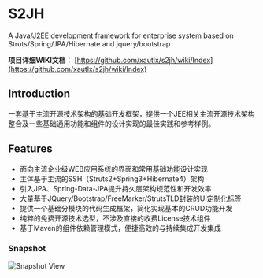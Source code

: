 # S2JH

A Java/J2EE development framework for enterprise system based on Struts/Spring/JPA/Hibernate and jquery/bootstrap

**项目详细WIKI文档**： [https://github.com/xautlx/s2jh/wiki/Index](https://github.com/xautlx/s2jh/wiki/Index)

## Introduction

一套基于主流开源技术架构的基础开发框架，提供一个JEE相关主流开源技术架构整合及一些基础通用功能和组件的设计实现的最佳实践和参考样例。

## Features

* 面向主流企业级WEB应用系统的界面和常用基础功能设计实现
* 主体基于主流的SSH（Struts2+Spring3+Hibernate4）架构
* 引入JPA、Spring-Data-JPA提升持久层架构规范性和开发效率
* 大量基于JQuery/Bootstrap/FreeMarker/StrutsTLD封装的UI定制化标签
* 提供一个基础分模块的代码生成框架，简化实现基本的CRUD功能开发
* 纯粹的免费开源技术选型，不涉及直接的收费License技术组件
* 基于Maven的组件依赖管理模式，便捷高效的与持续集成开发集成

### Snapshot

![Snapshot View](https://raw.github.com/wiki/xautlx/s2jh/images/index.gif)

